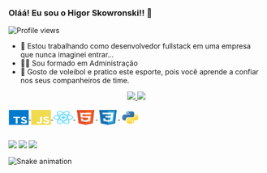 ### Oláá! Eu sou o Higor Skowronski!! 👋
<p align="left"> <img src="https://komarev.com/ghpvc/?username=higorskw&color=blue" alt="Profile views" /> </p>


- 🌱 Estou trabalhando como desenvolvedor fullstack em uma empresa que nunca imaginei entrar...
- 👨‍🎓 Sou formado em Administração
- 🏐 Gosto de voleibol e pratico este esporte, pois você aprende a confiar nos seus companheiros de time.

<div align="center">
  <a href="https://github.com/higorskw">
  <img height="180em" src="https://github-readme-stats-higorskw.vercel.app/api?username=HigorSkw&show_icons=true&theme=cobalt&include_all_commits=true&count_private=true"/>
  <img height="180em" src="https://github-readme-stats-higorskw.vercel.app/api/top-langs/?username=HigorSkw&layout=compact&langs_count=7&theme=cobalt"/>
</div>
  
  <div style="display: inline_block"><br>
  <img align="center" alt="HigorSkw-Ts" height="30" width="40" src="https://raw.githubusercontent.com/devicons/devicon/master/icons/typescript/typescript-plain.svg">
  <img align="center" alt="HigorSkw-Js" height="30" width="40" src="https://raw.githubusercontent.com/devicons/devicon/master/icons/javascript/javascript-plain.svg">
  <img align="center" alt="HigorSkw-React" height="30" width="40" src="https://raw.githubusercontent.com/devicons/devicon/master/icons/react/react-original.svg">
  <img align="center" alt="HigorSkw-HTML" height="30" width="40" src="https://raw.githubusercontent.com/devicons/devicon/master/icons/html5/html5-original.svg">
  <img align="center" alt="HigorSkw-CSS" height="30" width="40" src="https://raw.githubusercontent.com/devicons/devicon/master/icons/css3/css3-original.svg">
  <img align="center" alt="HigorSkw-Python" height="30" width="40" src="https://raw.githubusercontent.com/devicons/devicon/master/icons/python/python-original.svg">
</div>
 
  ##
 
<div> 
  <a href="https://instagram.com/higorskw" target="_blank"><img src="https://img.shields.io/badge/-Instagram-%23E4405F?style=for-the-badge&logo=instagram&logoColor=white" target="_blank"></a>
  <a href = "mailto:higor.skowronski@gmail.com"><img src="https://img.shields.io/badge/-Gmail-%23333?style=for-the-badge&logo=gmail&logoColor=white" target="_blank"></a>
  <a href="https://www.linkedin.com/in/higorskw" target="_blank"><img src="https://img.shields.io/badge/-LinkedIn-%230077B5?style=for-the-badge&logo=linkedin&logoColor=white" target="_blank"></a> 
 
  ![Snake animation](https://github.com/HigorSkw/HigorSkw/blob/output/github-contribution-grid-snake.svg)
 
</div>
